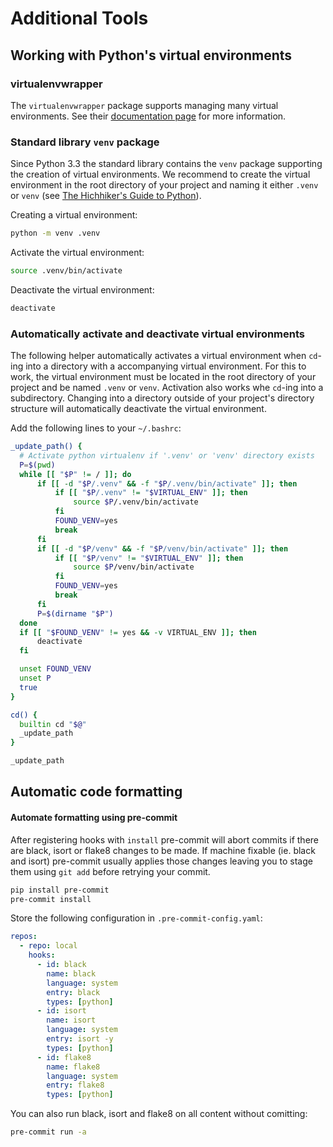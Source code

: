 # Additional Tools

## Working with Python's virtual environments

### virtualenvwrapper

The `virtualenvwrapper` package supports managing many virtual environments. See their [documentation page](https://virtualenvwrapper.readthedocs.io/en/latest/index.html)  for more information.

### Standard library `venv` package

Since Python 3.3 the standard library contains the `venv` package supporting the creation of virtual environments.  We recommend to create the virtual environment in the root directory of your project and naming it either `.venv` or `venv` (see [The Hichhiker's Guide to Python](https://docs.python-guide.org/dev/virtualenvs/#basic-usage)).

Creating a virtual environment:
```bash
python -m venv .venv
```

Activate the virtual environment:
```bash
source .venv/bin/activate
```

Deactivate the virtual environment:
```bash
deactivate
```

### Automatically activate and deactivate virtual environments

The following helper automatically activates a virtual environment when `cd`-ing into a directory with a accompanying virtual environment.  For this to work, the virtual environment must be located in the root directory of your project and be named `.venv` or `venv`.  Activation also works whe `cd`-ing into a subdirectory.  Changing into a directory outside of your project's directory structure will automatically deactivate the virtual environment.

Add the following lines to your `~/.bashrc`:
```bash
_update_path() {
  # Activate python virtualenv if '.venv' or 'venv' directory exists
  P=$(pwd)
  while [[ "$P" != / ]]; do
      if [[ -d "$P/.venv" && -f "$P/.venv/bin/activate" ]]; then
          if [[ "$P/.venv" != "$VIRTUAL_ENV" ]]; then
              source $P/.venv/bin/activate
          fi
          FOUND_VENV=yes
          break
      fi
      if [[ -d "$P/venv" && -f "$P/venv/bin/activate" ]]; then
          if [[ "$P/venv" != "$VIRTUAL_ENV" ]]; then
              source $P/venv/bin/activate
          fi
          FOUND_VENV=yes
          break
      fi
      P=$(dirname "$P")
  done
  if [[ "$FOUND_VENV" != yes && -v VIRTUAL_ENV ]]; then
      deactivate
  fi

  unset FOUND_VENV
  unset P
  true
}

cd() {
  builtin cd "$@"
  _update_path
}

_update_path

```

## Automatic code formatting

#### Automate formatting using pre-commit

After registering hooks with `install` pre-commit will abort commits if there are black, isort or flake8 changes to be made. If machine fixable (ie. black and isort) pre-commit usually applies those changes leaving you to stage them using `git add` before retrying your commit.


```bash
pip install pre-commit
pre-commit install
```

Store the following configuration in `.pre-commit-config.yaml`:
```yaml
repos:
  - repo: local
    hooks:
      - id: black
        name: black
        language: system
        entry: black
        types: [python]
      - id: isort
        name: isort
        language: system
        entry: isort -y
        types: [python]
      - id: flake8
        name: flake8
        language: system
        entry: flake8
        types: [python]
```

You can also run black, isort and flake8 on all content without comitting:
```bash
pre-commit run -a
```
